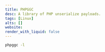 ```yaml
---
title: PHPGGC
desc: A library of PHP unserialize payloads.
tags: [Linux]
alts: []
website:
render_with_liquid: false
---
```


```sh
phpggc -l
```